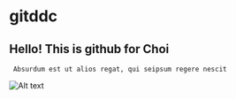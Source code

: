 # gitddc

## Hello! This is github for Choi

<pre><code> Absurdum est ut alios regat, qui seipsum regere nescit </code></pre>

![Alt text](/path/to/img.jpg)